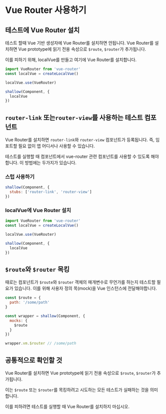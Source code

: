 # Vue Router 사용하기

## 테스트에 Vue Router 설치

테스트 할때 Vue 기반 생성자에 Vue Router를 설치하면 안됩니다. Vue Router를 설치하면 Vue prototype에 읽기 전용 속성으로 `$route`, `$router`가 추가됩니다.

이를 피하기 위해, localVue를 만들고 여기에 Vue Router를 설치합니다.

```js
import VueRouter from 'vue-router'
const localVue = createLocalVue()

localVue.use(VueRouter)

shallow(Component, {
  localVue
})
```

## `router-link` 또는`router-view`를 사용하는 테스트 컴포넌트

Vue Router를 설치하면 `router-link`와 `router-view` 컴포넌트가 등록됩니다. 즉, 임포트할 필요 없이 앱 어디서나 사용할 수 있습니다.

테스트를 실행할 때 컴포넌트에서 vue-router 관련 컴포넌트를 사용할 수 있도록 해야합니다. 이 방법에는 두가지가 있습니다.

### 스텁 사용하기

```js
shallow(Component, {
  stubs: ['router-link', 'router-view']
})
```

### localVue에 Vue Router 설치

```js
import VueRouter from 'vue-router'
const localVue = createLocalVue()

localVue.use(VueRouter)

shallow(Component, {
  localVue
})
```

## `$route`와 `$router` 목킹

때로는 컴포넌트가 `$route`와 `$router` 객체의 매개변수로 무언가를 하는지 테스트할 필요가 있습니다. 이를 위해 사용자 정의 목(mock)을 Vue 인스턴스에 전달해야합니다.

```js
const $route = {
  path: '/some/path'
}

const wrapper = shallow(Component, {
  mocks: {
    $route
  }
})

wrapper.vm.$router // /some/path
```

## 공통적으로 확인할 것

Vue Router를 설치하면 Vue prototype에 읽기 전용 속성으로 `$route`, `$router`가 추가됩니다.

이는 `$route` 또는 `$router`를 목킹하려고 시도하는 모든 테스트가 실패하는 것을 의미합니다.

이를 피하려면 테스트를 실행할 때 Vue Router를 설치하지 마십시오.